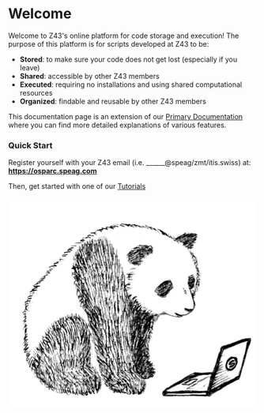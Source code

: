 # Welcome
Welcome to Z43's online platform for code storage and execution! The purpose of this platform is for scripts developed at Z43 to be:
* __Stored__: to make sure your code does not get lost (especially if you leave)
* __Shared__: accessible by other Z43 members
* __Executed__: requiring no installations and using shared computational resources
* __Organized__: findable and reusable by other Z43 members 

This documentation page is an extension of our [Primary Documentation](http://docs.osparc.io) where you can find more detailed explanations of various features.
### Quick Start
Register yourself with your Z43 email (i.e. ______@speag/zmt/itis.swiss) at: **https://osparc.speag.com**

Then, get started with one of our [Tutorials](Tutorials/Sim4LifeParallelPlate.md)

![panda](_media/computer_panda.png)